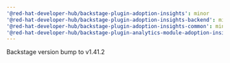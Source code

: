 ```yaml
---
'@red-hat-developer-hub/backstage-plugin-adoption-insights': minor
'@red-hat-developer-hub/backstage-plugin-adoption-insights-backend': minor
'@red-hat-developer-hub/backstage-plugin-adoption-insights-common': minor
'@red-hat-developer-hub/backstage-plugin-analytics-module-adoption-insights': minor
---
```


Backstage version bump to v1.41.2

